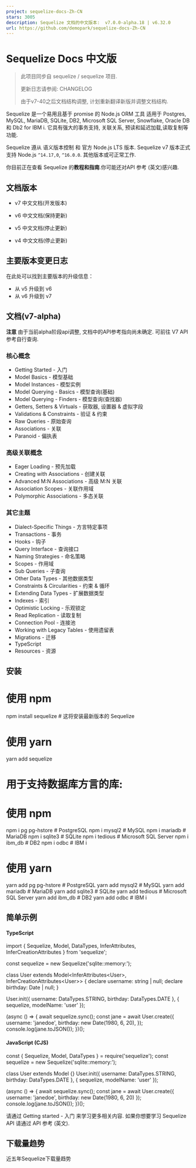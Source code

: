 ```yaml
---
project: sequelize-docs-Zh-CN
stars: 3005
description: Sequelize 文档的中文版本:  v7.0.0-alpha.18 | v6.32.0
url: https://github.com/demopark/sequelize-docs-Zh-CN
---
```


Sequelize Docs 中文版
==================

> 此项目同步自 sequelize / sequelize 项目.
> 
> 更新日志请参阅: CHANGELOG
> 
> 由于v7-40之后文档结构调整, 计划重新翻译新版并调整文档结构.

Sequelize 是一个易用且基于 promise 的 Node.js ORM 工具 适用于 Postgres, MySQL, MariaDB, SQLite, DB2, Microsoft SQL Server, Snowflake, Oracle DB 和 Db2 for IBM i. 它具有强大的事务支持, 关联关系, 预读和延迟加载,读取复制等功能.

Sequelize 遵从 语义版本控制 和 官方 Node.js LTS 版本. Sequelize v7 版本正式支持 Node.js `^14.17,0`, `^16.0.0`. 其他版本或可正常工作.

你目前正在查看 Sequelize 的**教程和指南**.你可能还对API 参考 (英文)感兴趣.

文档版本
----

-   v7 中文文档(开发版本)
    
-   v6 中文文档(保持更新)
    
-   v5 中文文档(停止更新)
    
-   v4 中文文档(停止更新)
    

主要版本变更日志
--------

在此处可以找到主要版本的升级信息：

-   从 v5 升级到 v6
-   从 v6 升级到 v7

文档(v7-alpha)
------------

**注意** 由于当前alpha阶段api调整, 文档中的API参考指向尚未确定. 可前往 V7 API 参考自行查询.

### 核心概念

-   Getting Started - 入门
-   Model Basics - 模型基础
-   Model Instances - 模型实例
-   Model Querying - Basics - 模型查询(基础)
-   Model Querying - Finders - 模型查询(查找器)
-   Getters, Setters & Virtuals - 获取器, 设置器 & 虚拟字段
-   Validations & Constraints - 验证 & 约束
-   Raw Queries - 原始查询
-   Associations - 关联
-   Paranoid - 偏执表

### 高级关联概念

-   Eager Loading - 预先加载
-   Creating with Associations - 创建关联
-   Advanced M:N Associations - 高级 M:N 关联
-   Association Scopes - 关联作用域
-   Polymorphic Associations - 多态关联

### 其它主题

-   Dialect-Specific Things - 方言特定事项
-   Transactions - 事务
-   Hooks - 钩子
-   Query Interface - 查询接口
-   Naming Strategies - 命名策略
-   Scopes - 作用域
-   Sub Queries - 子查询
-   Other Data Types - 其他数据类型
-   Constraints & Circularities - 约束 & 循环
-   Extending Data Types - 扩展数据类型
-   Indexes - 索引
-   Optimistic Locking - 乐观锁定
-   Read Replication - 读取复制
-   Connection Pool - 连接池
-   Working with Legacy Tables - 使用遗留表
-   Migrations - 迁移
-   TypeScript
-   Resources - 资源

安装
--

# 使用 npm
npm install sequelize # 这将安装最新版本的 Sequelize
# 使用 yarn
yarn add sequelize

# 用于支持数据库方言的库:
# 使用 npm
npm i pg pg-hstore # PostgreSQL
npm i mysql2 # MySQL
npm i mariadb # MariaDB
npm i sqlite3 # SQLite
npm i tedious # Microsoft SQL Server
npm i ibm\_db # DB2
npm i odbc # IBM i

# 使用 yarn
yarn add pg pg-hstore # PostgreSQL
yarn add mysql2 # MySQL
yarn add mariadb # MariaDB
yarn add sqlite3 # SQLite
yarn add tedious # Microsoft SQL Server
yarn add ibm\_db # DB2
yarn add odbc # IBM i

简单示例
----

#### TypeScript

import { Sequelize, Model, DataTypes, InferAttributes, InferCreationAttributes } from 'sequelize';

const sequelize \= new Sequelize('sqlite::memory:');

class User extends Model<InferAttributes<User\>, InferCreationAttributes<User\>> {
  declare username: string | null;
  declare birthday: Date | null;
}

User.init({
  username: DataTypes.STRING,
  birthday: DataTypes.DATE
}, { sequelize, modelName: 'user' });

(async () \=> {
  await sequelize.sync();
  const jane \= await User.create({
    username: 'janedoe',
    birthday: new Date(1980, 6, 20),
  });
  console.log(jane.toJSON());
})();

#### JavaScript (CJS)

const { Sequelize, Model, DataTypes } \= require('sequelize');
const sequelize \= new Sequelize('sqlite::memory:');

class User extends Model {}
User.init({
  username: DataTypes.STRING,
  birthday: DataTypes.DATE
}, { sequelize, modelName: 'user' });

(async () \=> {
  await sequelize.sync();
  const jane \= await User.create({
    username: 'janedoe',
    birthday: new Date(1980, 6, 20)
  });
  console.log(jane.toJSON());
})();

请通过 Getting started - 入门 来学习更多相关内容. 如果你想要学习 Sequelize API 请通过 API 参考 (英文).

下载量趋势
-----

近五年Sequelize下载量趋势
